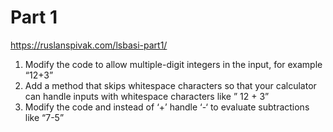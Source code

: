 # Part 1

https://ruslanspivak.com/lsbasi-part1/

1. Modify the code to allow multiple-digit integers in the input, for example “12+3”
2. Add a method that skips whitespace characters so that your calculator can handle inputs with whitespace characters like ” 12 + 3”
3. Modify the code and instead of ‘+’ handle ‘-‘ to evaluate subtractions like “7-5”
